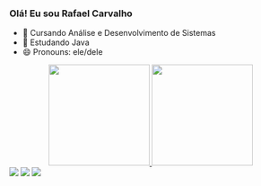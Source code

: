 ### Olá! Eu sou Rafael Carvalho

- 🌱 Cursando Análise e Desenvolvimento de Sistemas
- 🌱 Estudando Java
- 😄 Pronouns: ele/dele

<div align="center">
  <a href="https://github.com/RafaCarvalho89">
  <img height="180em" src="https://github-readme-stats.vercel.app/api?username=RafaCarvalho89&show_icons=true&theme=dark&include_all_commits=true&count_private=true"/>
  <img height="180em" src="https://github-readme-stats.vercel.app/api/top-langs/?username=RafaCarvalho89&layout=compact&langs_count=7&theme=dark"/>
</div>
  
 <div>
   <a href="https://https://www.linkedin.com/in/rafael-carvalho-139680233/" target="_blank"><img src="https://img.shields.io/badge/-LinkedIn-%230077B5?style=for-the-badge&logo=linkedin&logoColor=white" target="_blank"></a> 
   <a href = "mailto:carvalho.rafael89@gmail.com"><img src="https://img.shields.io/badge/Gmail-D14836?style=for-the-badge&logo=gmail&logoColor=white" target="_blank"></a>
   <a href="https://discord.gg/r3ZqwWMS" target="_blank"><img src="https://img.shields.io/badge/Discord-7289DA?style=for-the-badge&logo=discord&logoColor=white" target="_blank"></a> 
 </div>
